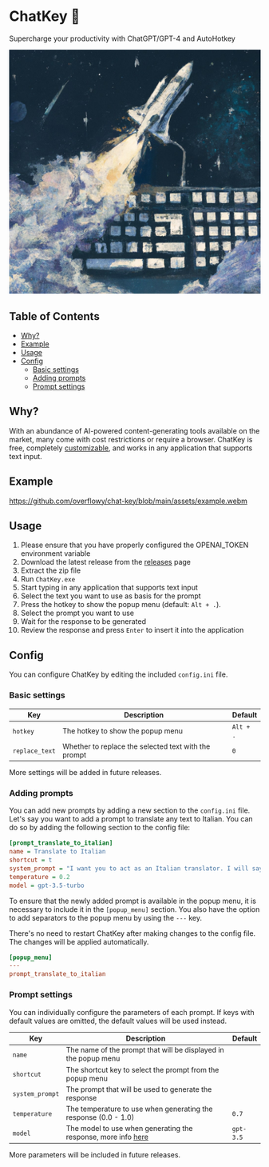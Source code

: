 # ChatKey 🚀

Supercharge your productivity with ChatGPT/GPT-4 and AutoHotkey

![](assets/hero.jpg)

## Table of Contents

- [Why?](#why)
- [Example](#example)
- [Usage](#usage)
- [Config](#config)
  - [Basic settings](#basic-settings)
  - [Adding prompts](#adding-prompts)
  - [Prompt settings](#prompt-settings)

## Why?

With an abundance of AI-powered content-generating tools available on the market, many come with cost restrictions or require a browser. ChatKey is free, completely [customizable](#config), and works in any application that supports text input.

## Example

https://github.com/overflowy/chat-key/blob/main/assets/example.webm

## Usage

1. Please ensure that you have properly configured the OPENAI_TOKEN environment variable
2. Download the latest release from the [releases](https://github.com/overflowy/chat-key/releases/) page
3. Extract the zip file
4. Run `ChatKey.exe`
5. Start typing in any application that supports text input
6. Select the text you want to use as basis for the prompt
7. Press the hotkey to show the popup menu (default: `Alt + .`).
8. Select the prompt you want to use
9. Wait for the response to be generated
10. Review the response and press `Enter` to insert it into the application

## Config

You can configure ChatKey by editing the included `config.ini` file.

### Basic settings

| Key            | Description                                          | Default   |
| -------------- | ---------------------------------------------------- | --------- |
| `hotkey`       | The hotkey to show the popup menu                    | `Alt + .` |
| `replace_text` | Whether to replace the selected text with the prompt | `0`       |

More settings will be added in future releases.

### Adding prompts

You can add new prompts by adding a new section to the `config.ini` file. Let's say you want to add a prompt to translate any text to Italian. You can do so by adding the following section to the config file:

```ini
[prompt_translate_to_italian]
name = Translate to Italian
shortcut = t
system_prompt = "I want you to act as an Italian translator. I will say something in any language and you will translate it to Italian. The first thing I want you to translate is:"
temperature = 0.2
model = gpt-3.5-turbo
```

To ensure that the newly added prompt is available in the popup menu, it is necessary to include it in the `[popup_menu]` section. You also have the option to add separators to the popup menu by using the `---` key.

There's no need to restart ChatKey after making changes to the config file. The changes will be applied automatically.

```ini
[popup_menu]
---
prompt_translate_to_italian
```

### Prompt settings

You can individually configure the parameters of each prompt. If keys with default values are omitted, the default values will be used instead.

| Key             | Description                                                                                              | Default   |
| --------------- | -------------------------------------------------------------------------------------------------------- | --------- |
| `name`          | The name of the prompt that will be displayed in the popup menu                                          |           |
| `shortcut`      | The shortcut key to select the prompt from the popup menu                                                |           |
| `system_prompt` | The prompt that will be used to generate the response                                                    |           |
| `temperature`   | The temperature to use when generating the response (0.0 - 1.0)                                          | `0.7`     |
| `model`         | The model to use when generating the response, more info [here](https://platform.openai.com/docs/models) | `gpt-3.5` |

More parameters will be included in future releases.
